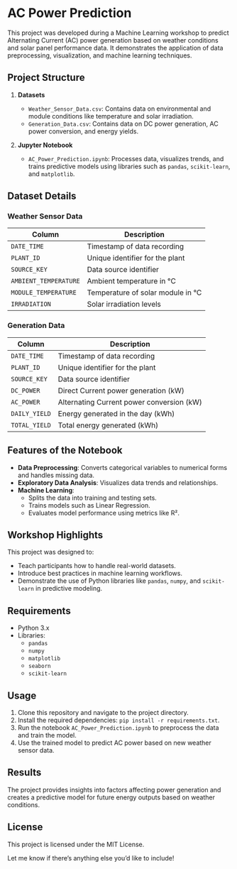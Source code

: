 # AC Power Prediction

This project was developed during a Machine Learning workshop to predict Alternating Current (AC) power generation based on weather conditions and solar panel performance data. It demonstrates the application of data preprocessing, visualization, and machine learning techniques.

## Project Structure

1. **Datasets**
   - `Weather_Sensor_Data.csv`: Contains data on environmental and module conditions like temperature and solar irradiation.
   - `Generation_Data.csv`: Contains data on DC power generation, AC power conversion, and energy yields.

2. **Jupyter Notebook**
   - `AC_Power_Prediction.ipynb`: Processes data, visualizes trends, and trains predictive models using libraries such as `pandas`, `scikit-learn`, and `matplotlib`.

## Dataset Details

### Weather Sensor Data
| Column               | Description                    |
|----------------------|--------------------------------|
| `DATE_TIME`          | Timestamp of data recording   |
| `PLANT_ID`           | Unique identifier for the plant |
| `SOURCE_KEY`         | Data source identifier        |
| `AMBIENT_TEMPERATURE`| Ambient temperature in °C     |
| `MODULE_TEMPERATURE` | Temperature of solar module in °C |
| `IRRADIATION`        | Solar irradiation levels      |

### Generation Data
| Column       | Description                         |
|--------------|-------------------------------------|
| `DATE_TIME`  | Timestamp of data recording         |
| `PLANT_ID`   | Unique identifier for the plant     |
| `SOURCE_KEY` | Data source identifier             |
| `DC_POWER`   | Direct Current power generation (kW)|
| `AC_POWER`   | Alternating Current power conversion (kW) |
| `DAILY_YIELD`| Energy generated in the day (kWh)  |
| `TOTAL_YIELD`| Total energy generated (kWh)       |

## Features of the Notebook
- **Data Preprocessing**: Converts categorical variables to numerical forms and handles missing data.
- **Exploratory Data Analysis**: Visualizes data trends and relationships.
- **Machine Learning**:
  - Splits the data into training and testing sets.
  - Trains models such as Linear Regression.
  - Evaluates model performance using metrics like R².

## Workshop Highlights
This project was designed to:
- Teach participants how to handle real-world datasets.
- Introduce best practices in machine learning workflows.
- Demonstrate the use of Python libraries like `pandas`, `numpy`, and `scikit-learn` in predictive modeling.

## Requirements
- Python 3.x
- Libraries: 
  - `pandas`
  - `numpy`
  - `matplotlib`
  - `seaborn`
  - `scikit-learn`

## Usage
1. Clone this repository and navigate to the project directory.
2. Install the required dependencies: `pip install -r requirements.txt`.
3. Run the notebook `AC_Power_Prediction.ipynb` to preprocess the data and train the model.
4. Use the trained model to predict AC power based on new weather sensor data.

## Results
The project provides insights into factors affecting power generation and creates a predictive model for future energy outputs based on weather conditions.

## License
This project is licensed under the MIT License.

Let me know if there’s anything else you’d like to include!

